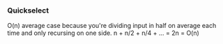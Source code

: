 ### Quickselect

O(n) average case because you're dividing input in half on average each time and only recursing on one side.
n + n/2 + n/4 + ... = 2n = O(n)